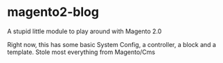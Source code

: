 # magento2-blog
A stupid little module to play around with Magento 2.0

Right now, this has some basic System Config, a controller, a block and a template. Stole most everything from Magento/Cms
